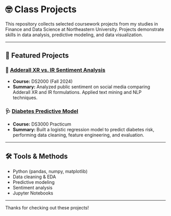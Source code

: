 # 🤓 Class Projects

This repository collects selected coursework projects from my studies in Finance and Data Science at Northeastern University. Projects demonstrate skills in data analysis, predictive modeling, and data visualization.

---

## 📌 Featured Projects

### 📝 [Adderall XR vs. IR Sentiment Analysis](DS2000%20(Fall%2024)/AdderallSentiment.ipynb)
- **Course:** DS2000 (Fall 2024)
- **Summary:** Analyzed public sentiment on social media comparing Adderall XR and IR formulations. Applied text mining and NLP techniques.

### 🩺 [Diabetes Predictive Model](DS2000%20(Fall%2024)/DS3000.Practicum.2.ipynb)
- **Course:** DS3000 Practicum
- **Summary:** Built a logistic regression model to predict diabetes risk, performing data cleaning, feature engineering, and evaluation.

---

## 🛠️ Tools & Methods
- Python (pandas, numpy, matplotlib)
- Data cleaning & EDA
- Predictive modeling
- Sentiment analysis
- Jupyter Notebooks

---

Thanks for checking out these projects!
